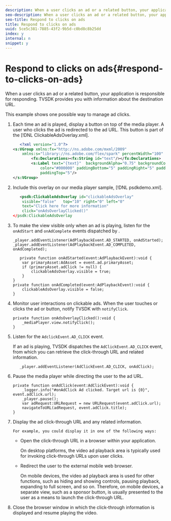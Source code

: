 ```yaml
---
description: When a user clicks an ad or a related button, your application is responsible for responding. TVSDK provides you with information about the destination URL.
seo-description: When a user clicks an ad or a related button, your application is responsible for responding. TVSDK provides you with information about the destination URL.
seo-title: Respond to clicks on ads
title: Respond to clicks on ads
uuid: 5ce5c381-7885-43f2-9b5d-c0bd8c8b25dd
index: y
internal: n
snippet: y
---
```


# Respond to clicks on ads{#respond-to-clicks-on-ads}

When a user clicks an ad or a related button, your application is responsible for responding. TVSDK provides you with information about the destination URL.

This example shows one possible way to manage ad clicks. 

1. Each time an ad is played, display a button on top of the media player. A user who clicks the ad is redirected to the ad URL. This button is part of the [!DNL ClickableAdsOverlay.xml].

   ```xml
      <?xml version="1.0"?> 
   <s:VGroup xmlns:fx="http://ns.adobe.com/mxml/2009"  
       xmlns:s="library://ns.adobe.com/flex/spark" percentWidth="100" horizontalAlign="center">     
           <fx:Declarations><fx:String id="text"/></fx:Declarations> 
           <s:Label text="{text}"  backgroundAlpha="0.75" backgroundColor="#DEDEDE"  
               color="#000000" paddingBottom="5" paddingRight="5" paddingLeft="5"  
               paddingTop="5"/> 
   </s:VGroup>
   ```

1. Include this overlay on our media player sample, [!DNL psdkdemo.xml].

   ```xml
      <psdk:ClickableAdsOverlay id="clickableAdsOverlay"  
       visible="false"   top="10" right="0" left="0"  
       text="Click here for more information"   
       click="onAdsOverlayClicked()" 
   </psdk:ClickableAdsOverlay
   ```

1. To make the view visible only when an ad is playing, listen for the `onAdStart` and `onAdComplete` events dispatched by .

   ```
   _player.addEventListener(AdPlaybackEvent.AD_STARTED, onAdStarted); 
   _player.addEventListener(AdPlaybackEvent.AD_COMPLETED, onAdCompleted); 
   
   ```

   ```
      private function onAdStarted(event:AdPlaybackEvent):void { 
       var primaryAsset:AdAsset = event.ad.primaryAsset; 
       if (primaryAsset.adClick != null) { 
           clickableAdsOverlay.visible = true;  
       } 
   } 
   private function onAdCompleted(event:AdPlaybackEvent):void { 
       clickableAdsOverlay.visible = false; 
   }
   ```

1. Monitor user interactions on clickable ads. When the user touches or clicks the ad or button, notify TVSDK with `notifyClick`.

   ```
   private function onAdsOverlayClicked():void {     
       _mediaPlayer.view.notifyClick(); 
   }
   ```

1. Listen for the `AdclickEvent.AD_CLICK` event.

   If an ad is playing, TVSDK dispatches the `AdClickEvent.AD_CLICK` event, from which you can retrieve the click-through URL and related information.

   ```
      _player.addEventListener(AdClickEvent.AD_CLICK, onAdClick);
   ```

1. Pause the media player while directing the user to the ad URL.

   ```
   private function onAdClick(event:AdClickEvent):void { 
       _logger.info("#onAdClick Ad clicked. Target url is {0}", event.adClick.url);  
       _player.pause(); 
       var adRequest:URLRequest = new URLRequest(event.adClick.url); 
       navigateToURL(adRequest, event.adClick.title); 
   }
   ```

1. Display the ad click-through URL and any related information.

       For example, you could display it in one of the following ways:

    * Open the click-through URL in a browser within your application.

      On desktop platforms, the video ad playback area is typically used for invoking click-through URLs upon user clicks. 
    * Redirect the user to the external mobile web browser.

      On mobile devices, the video ad playback area is used for other functions, such as hiding and showing controls, pausing playback, expanding to full screen, and so on. Therefore, on mobile devices, a separate view, such as a sponsor button, is usually presented to the user as a means to launch the click-through URL.

1. Close the browser window in which the click-through information is displayed and resume playing the video.
